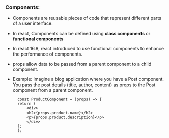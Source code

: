### Components: 
- Components are reusable pieces of code that represent different parts of a user interface.
- In react, Components  can be defined using **class components** or **functional components**
- In react 16.8, react introduced to use functional components to enhance the performance of components.

- props allow data to be passed from a parent component to a child component.
- Example: Imagine a blog application where you have a Post component. You pass the post details (title, author, content) as props to the Post component from a parent component.
    
        const ProductComponent = (props) => {
        return (
            <div>
            <h2>{props.product.name}</h2>
            <p>{props.product.description}</p>
            </div>
        );
        };
    